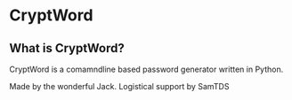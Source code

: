 # CryptWord 

## What is CryptWord?

CryptWord is a comamndline based password generator written in Python.

Made by the wonderful Jack. Logistical support by SamTDS
